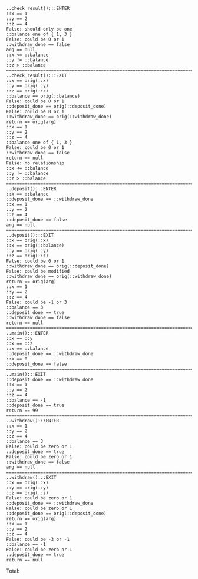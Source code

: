 
    ..check_result():::ENTER
    ::x == 1
    ::y == 2
    ::z == 4
    False: should only be one
    ::balance one of { 1, 3 }
    False: could be 0 or 1
    ::withdraw_done == false
    arg == null
    ::x <= ::balance
    ::y != ::balance
    ::z > ::balance
    ===========================================================================
    ..check_result():::EXIT
    ::x == orig(::x)
    ::y == orig(::y)
    ::z == orig(::z)
    ::balance == orig(::balance)
    False: could be 0 or 1
    ::deposit_done == orig(::deposit_done)
    False: could be 0 or 1
    ::withdraw_done == orig(::withdraw_done)
    return == orig(arg)
    ::x == 1
    ::y == 2
    ::z == 4
    ::balance one of { 1, 3 }
    False: could be 0 or 1
    ::withdraw_done == false
    return == null
    False: no relationship
    ::x <= ::balance
    ::y != ::balance
    ::z > ::balance
    ===========================================================================
    ..deposit():::ENTER
    ::x == ::balance
    ::deposit_done == ::withdraw_done
    ::x == 1
    ::y == 2
    ::z == 4
    ::deposit_done == false
    arg == null
    ===========================================================================
    ..deposit():::EXIT
    ::x == orig(::x)
    ::x == orig(::balance)
    ::y == orig(::y)
    ::z == orig(::z)
    False: could be 0 or 1
    ::withdraw_done == orig(::deposit_done)
    False: could be modified
    ::withdraw_done == orig(::withdraw_done)
    return == orig(arg)
    ::x == 1
    ::y == 2
    ::z == 4
    False: could be -1 or 3
    ::balance == 3
    ::deposit_done == true
    ::withdraw_done == false
    return == null
    ===========================================================================
    ..main():::ENTER
    ::x == ::y
    ::x == ::z
    ::x == ::balance
    ::deposit_done == ::withdraw_done
    ::x == 0
    ::deposit_done == false
    ===========================================================================
    ..main():::EXIT
    ::deposit_done == ::withdraw_done
    ::x == 1
    ::y == 2
    ::z == 4
    ::balance == -1
    ::deposit_done == true
    return == 99
    ===========================================================================
    ..withdraw():::ENTER
    ::x == 1
    ::y == 2
    ::z == 4
    ::balance == 3
    False: could be zero or 1
    ::deposit_done == true
    False: could be zero or 1
    ::withdraw_done == false
    arg == null
    ===========================================================================
    ..withdraw():::EXIT
    ::x == orig(::x)
    ::y == orig(::y)
    ::z == orig(::z)
    False: could be zero or 1
    ::deposit_done == ::withdraw_done
    False: could be zero or 1
    ::deposit_done == orig(::deposit_done)
    return == orig(arg)
    ::x == 1
    ::y == 2
    ::z == 4
    False: could be -3 or -1
    ::balance == -1
    False: could be zero or 1
    ::deposit_done == true
    return == null

Total: 
